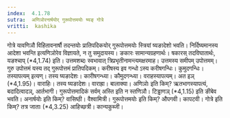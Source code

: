 ```yaml
---
index:  4.1.78
sutra:  अणिञोरनार्षयोर् गुरूपोत्तमयोः ष्यङ् गोत्रे
vritti:  kashika 
---
```


गोत्रे यावणिञौ विहितावनार्षौ तदन्तयोः प्रातिपदिकयोर् गुरूपोत्तमयोः स्त्रियां ष्यङादेशो भवति। निर्दिष्यमानस्य आदेशा भवन्ति इत्यणिञोरेव विज्ञायते, न तु समुदायस्य। ङकारः सामान्यग्रहणार्थः। षकारस् तदविघातार्थः, यङश्चाप् (*4,1.74) इति। उत्तमशब्दः स्वभावात् त्रिप्रभृतीनामन्त्यमक्षरमाह। उत्तमस्य समीपम् उपोत्तमम्। गुरु उपोत्तमं यस्य तद् गुरूपोत्तमं प्रातिपदिकम्। करीषस्य इव गन्धो ऽस्य करीषगन्धिः। कुमुदगन्धिः। तस्यापत्यम् इत्यण्। तस्य ष्यङादेशः। कारीषगन्ध्या। कौमुदगन्ध्या। वराहस्यापत्यम्। अत इञ् (*4,1.95)। वाराहिः। तस्य ष्यङादेशः। वाराह्रा। बालाक्या। अणिञोः इति किम्? ऋतभागस्यापत्यं, बदादित्वादञ्, आर्तभागी। गुरूपोत्तमादिकं सर्वम् अस्ति इति न स्तणिञौ। टिड्ढाणञ् (*4,1.15) इति ङीबेव भवति। अनार्षयोः इति किम्? वासिष्ठी। वैश्वामित्री। गुरूपोत्तमयोः इति किम्? औपगवी। कापटवी। गोत्रे इति किम्? तत्र जाताः (*4,3.25) आहिच्छत्री। कान्यकुब्जी।


